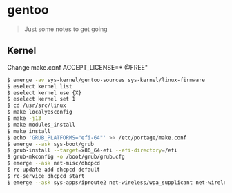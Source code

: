 # gentoo

> Just some notes to get going



## Kernel
Change make.conf 
ACCEPT_LICENSE=* @FREE"

```bash
$ emerge -av sys-kernel/gentoo-sources sys-kernel/linux-firmware
$ eselect kernel list
$ eselect kernel use {X}
$ eselect kernel set 1
$ cd /usr/src/linux
$ make localyesconfig
$ make -j13
$ make modules_install
$ make install
$ echo 'GRUB_PLATFORMS="efi-64"' >> /etc/portage/make.conf 
$ emerge --ask sys-boot/grub
$ grub-install --target=x86_64-efi --efi-directory=/efi
$ grub-mkconfig -o /boot/grub/grub.cfg
$ emerge --ask net-misc/dhcpcd
$ rc-update add dhcpcd default
$ rc-service dhcpcd start
$ emerge --ask sys-apps/iproute2 net-wireless/wpa_supplicant net-wireless/iw net-wireless/wireless-tools
```
